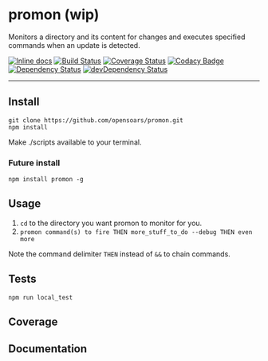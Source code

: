 promon (wip)
======

Monitors a directory and its content for changes and executes specified commands when an update is detected.


[![Inline docs](http://inch-ci.org/github/opensoars/promon.svg?branch=master)](http://inch-ci.org/github/opensoars/promon)
[![Build Status](https://travis-ci.org/opensoars/promon.svg)](https://travis-ci.org/opensoars/promon)
[![Coverage Status](https://coveralls.io/repos/opensoars/promon/badge.svg)](https://coveralls.io/r/opensoars/promon)
[![Codacy Badge](https://www.codacy.com/project/badge/43b75eba935c472aa266524a770d88c6)](https://www.codacy.com/app/sam_1700/promon)
[![Dependency Status](https://david-dm.org/opensoars/promon.svg)](https://david-dm.org/opensoars/promon)
[![devDependency Status](https://david-dm.org/opensoars/promon/dev-status.svg)](https://david-dm.org/opensoars/promon#info=devDependencies)


---


## Install
```
git clone https://github.com/opensoars/promon.git
npm install
```
Make ./scripts available to your terminal.

### Future install
`npm install promon -g`




## Usage

1. `cd` to the directory you want promon to monitor for you.
2. `promon command(s) to fire THEN more_stuff_to_do --debug THEN even more`

Note the command delimiter `THEN` instead of `&&` to chain commands.


## Tests
`npm run local_test`

## Coverage



## Documentation